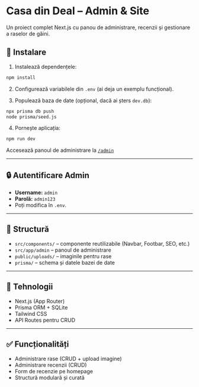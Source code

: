
# Casa din Deal – Admin & Site

Un proiect complet Next.js cu panou de administrare, recenzii și gestionare a raselor de găini.

## 🔧 Instalare

1. Instalează dependențele:
```bash
npm install
```

2. Configurează variabilele din `.env` (ai deja un exemplu funcțional).

3. Populează baza de date (opțional, dacă ai șters `dev.db`):
```bash
npx prisma db push
node prisma/seed.js
```

4. Pornește aplicația:
```bash
npm run dev
```

Accesează panoul de administrare la [`/admin`](http://localhost:3000/admin)

---

## 🔒 Autentificare Admin

- **Username:** `admin`
- **Parolă:** `admin123`
- Poți modifica în `.env`.

---

## 📁 Structură

- `src/components/` – componente reutilizabile (Navbar, Footbar, SEO, etc.)
- `src/app/admin` – panoul de administrare
- `public/uploads/` – imaginile pentru rase
- `prisma/` – schema și datele bazei de date

---

## 🧠 Tehnologii

- Next.js (App Router)
- Prisma ORM + SQLite
- Tailwind CSS
- API Routes pentru CRUD

---

## ✅ Funcționalități

- Administrare rase (CRUD + upload imagine)
- Administrare recenzii (CRUD)
- Form de recenzie pe homepage
- Structură modulară și curată
